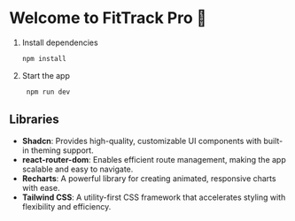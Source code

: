 # Welcome to FitTrack Pro 👋

1. Install dependencies

   ```bash
   npm install
   ```

2. Start the app

   ```bash
    npm run dev
   ```

## Libraries

- **Shadcn**: Provides high-quality, customizable UI components with built-in theming support.
- **react-router-dom**: Enables efficient route management, making the app scalable and easy to navigate.
- **Recharts**: A powerful library for creating animated, responsive charts with ease.
- **Tailwind CSS**: A utility-first CSS framework that accelerates styling with flexibility and efficiency.
